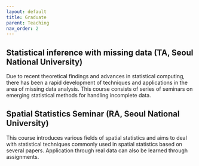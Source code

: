 ```yaml
---
layout: default
title: Graduate
parent: Teaching
nav_order: 2
---
```


## Statistical inference with missing data (TA, Seoul National University)
Due to recent theoretical findings and advances in statistical computing, there has been a rapid development of techniques and applications in the area of missing data analysis. This course consists of series of seminars on emerging statistical methods for handling incomplete data.

## Spatial Statistics Seminar (RA, Seoul National University)
This course introduces various fields of spatial statistics and aims to deal with statistical techniques commonly used in spatial statistics based on several papers. Application through real data can also be learned through assignments.



